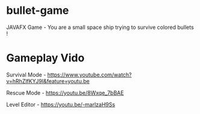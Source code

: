 # bullet-game
JAVAFX Game - You are a small space ship trying to survive colored bullets !

# Gameplay Vido
Survival Mode - https://www.youtube.com/watch?v=hRhZlfKYJ9I&feature=youtu.be

Rescue Mode - https://youtu.be/8Wxqe_7bBAE

Level Editor - https://youtu.be/-marlzaH9Ss
